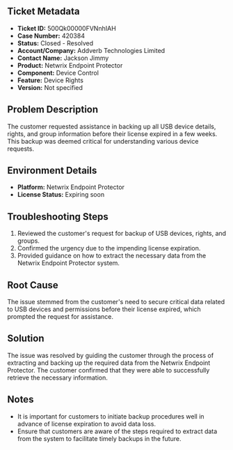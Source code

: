 ## Ticket Metadata
- **Ticket ID:** 500Qk00000FVNnhIAH
- **Case Number:** 420384
- **Status:** Closed - Resolved
- **Account/Company:** Addverb Technologies Limited
- **Contact Name:** Jackson Jimmy
- **Product:** Netwrix Endpoint Protector
- **Component:** Device Control
- **Feature:** Device Rights
- **Version:** Not specified

## Problem Description
The customer requested assistance in backing up all USB device details, rights, and group information before their license expired in a few weeks. This backup was deemed critical for understanding various device requests.

## Environment Details
- **Platform:** Netwrix Endpoint Protector
- **License Status:** Expiring soon

## Troubleshooting Steps
1. Reviewed the customer's request for backup of USB devices, rights, and groups.
2. Confirmed the urgency due to the impending license expiration.
3. Provided guidance on how to extract the necessary data from the Netwrix Endpoint Protector system.

## Root Cause
The issue stemmed from the customer's need to secure critical data related to USB devices and permissions before their license expired, which prompted the request for assistance.

## Solution
The issue was resolved by guiding the customer through the process of extracting and backing up the required data from the Netwrix Endpoint Protector. The customer confirmed that they were able to successfully retrieve the necessary information.

## Notes
- It is important for customers to initiate backup procedures well in advance of license expiration to avoid data loss.
- Ensure that customers are aware of the steps required to extract data from the system to facilitate timely backups in the future.